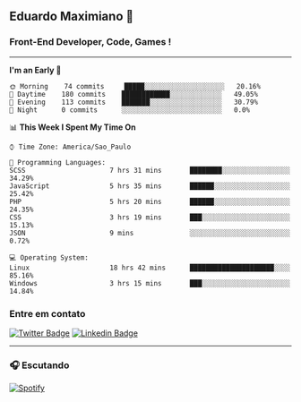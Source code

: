 ## Eduardo Maximiano 👋

### Front-End Developer, Code, Games !

---

<!--START_SECTION:waka-->
**I'm an Early 🐤** 

```text
🌞 Morning    74 commits     █████░░░░░░░░░░░░░░░░░░░░   20.16% 
🌆 Daytime    180 commits    ████████████░░░░░░░░░░░░░   49.05% 
🌃 Evening    113 commits    ███████░░░░░░░░░░░░░░░░░░   30.79% 
🌙 Night      0 commits      ░░░░░░░░░░░░░░░░░░░░░░░░░   0.0%

```


📊 **This Week I Spent My Time On** 

```text
⌚︎ Time Zone: America/Sao_Paulo

💬 Programming Languages: 
SCSS                     7 hrs 31 mins       ████████░░░░░░░░░░░░░░░░░   34.29% 
JavaScript               5 hrs 35 mins       ██████░░░░░░░░░░░░░░░░░░░   25.42% 
PHP                      5 hrs 20 mins       ██████░░░░░░░░░░░░░░░░░░░   24.35% 
CSS                      3 hrs 19 mins       ███░░░░░░░░░░░░░░░░░░░░░░   15.13% 
JSON                     9 mins              ░░░░░░░░░░░░░░░░░░░░░░░░░   0.72%

💻 Operating System: 
Linux                    18 hrs 42 mins      █████████████████████░░░░   85.16% 
Windows                  3 hrs 15 mins       ███░░░░░░░░░░░░░░░░░░░░░░   14.84%

```


<!--END_SECTION:waka-->

### Entre em contato

[![Twitter Badge](https://img.shields.io/badge/-@edmaxi-1ca0f1?style=flat-square&labelColor=1ca0f1&logo=twitter&logoColor=white&link=https://twitter.com/edmaxi)](https://twitter.com/edmaxi)
[![Linkedin Badge](https://img.shields.io/badge/-Eduardo_Maximiano-0077B5?style=flat-square&logo=Linkedin&logoColor=white&link=https://www.linkedin.com/in/maximiano-eduardo)](https://www.linkedin.com/in/maximiano-eduardo)

---

### 🎧 Escutando
[![Spotify](https://novatorem-sandy.vercel.app/api/spotify)](https://open.spotify.com/user/comgigo)
